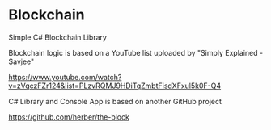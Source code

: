# Blockchain
Simple C# Blockchain Library

Blockchain logic is based on a YouTube list uploaded by "Simply Explained - Savjee"

https://www.youtube.com/watch?v=zVqczFZr124&list=PLzvRQMJ9HDiTqZmbtFisdXFxul5k0F-Q4

C# Library and Console App is based on another GitHub project

https://github.com/herber/the-block
